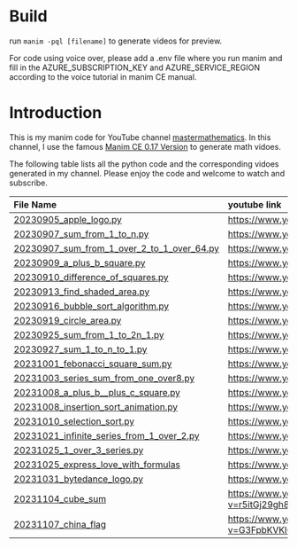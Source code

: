 # Build
run `manim -pql [filename]` to generate videos for preview.

For code using voice over, please add a .env file where you run manim and fill in the AZURE_SUBSCRIPTION_KEY and AZURE_SERVICE_REGION according to the voice tutorial in manim CE manual.
# Introduction
This is my manim code for YouTube channel [mastermathematics](https://www.youtube.com/channel/UCJ0KfcrJnTDGwFDXcPe6MZQ).
In this channel, I use the famous [Manim CE 0.17 Version](https://www.manim.community/) to generate math vidoes.

The following table lists all the python code and the corresponding vidoes generated in my channel. Please enjoy the code and welcome to watch and subscribe.
    
 File Name                                                                                         | youtube link|
|:--------------------------------------------------------------------------------------------------|:--|
| [20230905_apple_logo.py](shorts%2F20230905_apple_logo.py)                                         | https://www.youtube.com/shorts/_JcG53_koAc |
| [20230907_sum_from_1_to_n.py](shorts%2F20230907_sum_from_1_to_n.py)                               |https://www.youtube.com/shorts/DcpvZphAmtE|
| [20230907_sum_from_1_over_2_to_1_over_64.py](shorts%2F20230907_sum_from_1_over_2_to_1_over_64.py) |https://www.youtube.com/shorts/pZ9D7cVGfXg |
| [20230909_a_plus_b_square.py](shorts%2F20230909_a_plus_b_square.py)                               |https://www.youtube.com/shorts/6YCmP_YI2y0|
| [20230910_difference_of_squares.py](shorts%2F20230910_difference_of_squares.py)                   |https://www.youtube.com/shorts/7xLBwvQVkks|
| [20230913_find_shaded_area.py](shorts%2F20230913_find_shaded_area.py)                             |https://www.youtube.com/shorts/hM80vKYMGyY|
| [20230916_bubble_sort_algorithm.py](shorts%2F20230916_bubble_sort_algorithm.py)                   |https://www.youtube.com/shorts/DdLTrfpylfw|
| [20230919_circle_area.py](shorts%2F20230919_circle_area.py)                                       |https://www.youtube.com/shorts/llM5NW0j-k0|
| [20230925_sum_from_1_to_2n_1.py](shorts%2F20230925_sum_from_1_to_2n_1.py)                         |https://www.youtube.com/shorts/-1SY4wm9QNQ|
| [20230927_sum_1_to_n_to_1.py](shorts%2F20230927_sum_1_to_n_to_1.py)                               |https://www.youtube.com/shorts/XTVIPywgwDY|
| [20231001_febonacci_square_sum.py](shorts%2F20231001_febonacci_square_sum.py)                     |https://www.youtube.com/shorts/g17zLAkW4iA|
| [20231003_series_sum_from_one_over8.py](shorts%2F20231003_series_sum_from_one_over8.py)           |https://www.youtube.com/shorts/pRvgyhpcdII|
| [20231008_a_plus_b__plus_c_square.py](shorts%2F20231008_a_plus_b__plus_c_square.py)               |https://www.youtube.com/shorts/PXQgORj1AQo|
| [20231008_insertion_sort_animation.py](shorts%2F20231008_insertion_sort_animation.py)             |https://www.youtube.com/shorts/4cmuJJISfPY|
| [20231010_selection_sort.py](shorts%2F20231010_selection_sort.py)                                 |https://www.youtube.com/shorts/yPilRFA2ZMM|
| [20231021_infinite_series_from_1_over_2.py](shorts%2F20231021_infinite_series_from_1_over_2.py)   |https://www.youtube.com/shorts/eFJHXx-xyZ0| 
| [20231025_1_over_3_series.py](shorts%2F20231025_1_over_3_series.py)                               |https://www.youtube.com/shorts/OhZ4BSQNqUU|
| [20231025_express_love_with_formulas](videos%2F20231025_express_love_with_formulas)     |https://www.youtube.com/watch?v=v_xEl70TM8c|
| [20231031_bytedance_logo.py](shorts%2F20231031_bytedance_logo.py)                                 |https://www.youtube.com/shorts/JuBcZKQRv_w|
| [20231104_cube_sum](videos%2F20231104_cube_sum) |https://www.youtube.com/watch?v=r5itGj29gh8&t=24s|
|[20231107_china_flag](videos%2F20231107_china_flag)|https://www.youtube.com/watch?v=G3FpbKVKlCg|
